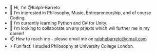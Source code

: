 - 👋 Hi, I’m @Ralph-Barreto
- 👀 I’m interested in Philosophy, Music, Entrepreneurship, and of course Coding.
- 🌱 I’m currently learning Python and C# for Unity.
- 💞️ I’m looking to collaborate on any prjexts which will further me in my career!
- 📫 How to reach me - please email me on ralphebarreto@gmail.com
- ⚡ Fun fact: I studied Philosophy at University College London.

<!---
Ralph-Barreto/Ralph-Barreto is a ✨ special ✨ repository because its `README.md` (this file) appears on your GitHub profile.
You can click the Preview link to take a look at your changes.
--->
